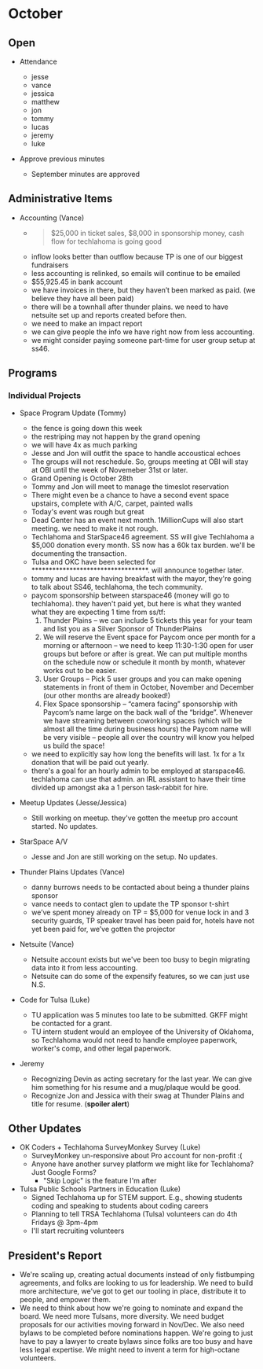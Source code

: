 # October

## Open
* Attendance
  - jesse 
  - vance 
  - jessica 
  - matthew 
  - jon 
  - tommy 
  - lucas 
  - jeremy 
  - luke 
  
* Approve previous minutes
  - September minutes are approved

## Administrative Items
* Accounting (Vance)
  - >$25,000 in ticket sales, $8,000 in sponsorship money, cash flow for techlahoma is going good
  - inflow looks better than outflow because TP is one of our biggest fundraisers
  - less accounting is relinked, so emails will continue to be emailed
  - $55,925.45 in bank account
  - we have invoices in there, but they haven’t been marked as paid. (we believe they have all been paid)
  - there will be a townhall after thunder plains. we need to have netsuite set up and reports created before then.
  - we need to make an impact report
  - we can give people the info we have right now from less accounting. 
  - we might consider paying someone part-time for user group setup at ss46.

## Programs

### Individual Projects
* Space Program Update (Tommy)
  - the fence is going down this week
  - the restriping may not happen by the grand opening
  - we will have 4x as much parking
  - Jesse and Jon will outfit the space to handle accoustical echoes
  - The groups will not reschedule. So, groups meeting at OBI will stay at OBI until the week of Novemeber 31st or later.
  - Grand Opening is October 28th
  - Tommy and Jon will meet to manage the timeslot reservation
  - There might even be a chance to have a second event space upstairs, complete with A/C, carpet, painted walls
  - Today's event was rough but great
  - Dead Center has an event next month. 1MillionCups will also start meeting. we need to make it not rough.
  - Techlahoma and StarSpace46 agreement. SS will give Techlahoma a $5,000 donation every month. SS now has a 60k tax burden. we'll be documenting the transaction.
  - Tulsa and OKC have been selected for **********************************. will announce together later.
  - tommy and lucas are having breakfast with the mayor, they're going to talk about SS46, techlahoma, the tech community.
  - paycom sponsorship between starspace46 (money will go to techlahoma). they haven't paid yet, but here is what they wanted 
      what they are expecting 1 time from ss/tf: 
      1) Thunder Plains – we can include 5 tickets this year for your team and list you as a Silver Sponsor of ThunderPlains
      2) We will reserve the Event space for Paycom once per month for a morning or afternoon – we need to keep 11:30-1:30 open for user groups but before or after is great. We can put multiple months on the schedule now or schedule it month by month, whatever works out to be easier.
      3) User Groups – Pick 5 user groups and you can make opening statements in front of them in October, November and December (our other months are already booked!)
      4) Flex Space sponsorship – “camera facing” sponsorship with Paycom’s name large on the back wall of the “bridge”. Whenever we have streaming between coworking spaces (which will be almost all the time during business hours) the Paycom name will be very visible – people all over the country will know you helped us build the space!
   - we need to explicitly say how long the benefits will last. 1x for a 1x donation that will be paid out yearly.
   - there's a goal for an hourly admin to be employed at starspace46. techlahoma can use that admin. an IRL assistant to have their time divided up amongst aka a 1 person task-rabbit for hire.
   
* Meetup Updates (Jesse/Jessica)
   - Still working on meetup. they've gotten the meetup pro account started. No updates.
   
* StarSpace A/V
   - Jesse and Jon are still working on the setup. No updates.
  
* Thunder Plains Updates (Vance)
  - danny burrows needs to be contacted about being a thunder plains sponsor
  - vance needs to contact glen to update the TP sponsor t-shirt
  - we’ve spent money already on TP = $5,000 for venue lock in and 3 security guards, TP speaker travel has been paid for, hotels have not yet been paid for, we’ve gotten the projector
  
* Netsuite (Vance)
  - Netsuite account exists but we've been too busy to begin migrating data into it from less accounting.
  - Netsuite can do some of the expensify features, so we can just use N.S.
  
* Code for Tulsa (Luke)
  - TU application was 5 minutes too late to be submitted. GKFF might be contacted for a grant.
  - TU intern student would an employee of the University of Oklahoma, so Techlahoma would not need to handle employee paperwork, worker's comp, and other legal paperwork.
  
* Jeremy
  - Recognizing Devin as acting secretary for the last year. We can give him something for his resume and a mug/plaque would be good. 
  - Recognize Jon and Jessica with their swag at Thunder Plains and title for resume. (**spoiler alert**)

## Other Updates
* OK Coders + Techlahoma SurveyMonkey Survey (Luke)
   - SurveyMonkey un-responsive about Pro account for non-profit :(
   - Anyone have another survey platform we might like for Techlahoma? Just Google Forms?
      - "Skip Logic" is the feature I'm after
* Tulsa Public Schools Partners in Education (Luke)
   - Signed Techlahoma up for STEM support. E.g., showing students coding and speaking to students about coding careers
   - Planning to tell TRSA Techlahoma (Tulsa) volunteers can do 4th Fridays @ 3pm-4pm
   - I'll start recruiting volunteers

## President's Report 
- We're scaling up, creating actual documents instead of only fistbumping agreements, and folks are looking to us for leadership. We need to build more architecture, we've got to get our tooling in place, distribute it to people, and empower them.
- We need to think about how we're going to nominate and expand the board. We need more Tulsans, more diversity. We need budget proposals for our activities moving forward in Nov/Dec. We also need bylaws to be completed before nominations happen. We're going to just have to pay a lawyer to create bylaws since folks are too busy and have less legal expertise. We might need to invent a term for high-octane volunteers. 
